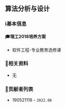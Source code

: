 ## 算法分析与设计

### ℹ基本信息

#### 🎓理工2018培养方案

+ 软件工程-专业教育选修课


###  📁相关资料

+ 无

### 👤贡献者列表

+ 190521118 - `2022.06`
